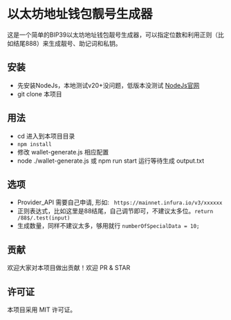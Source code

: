 # 以太坊地址钱包靓号生成器


这是一个简单的BIP39以太坊地址钱包靓号生成器，可以指定位数和利用正则（比如结尾888）来生成靓号、助记词和私钥。

## 安装
- 先安装NodeJs，本地测试v20+没问题，低版本没测试 [NodeJs官网](https://nodejs.org/en)
- git clone 本项目

## 用法
- cd 进入到本项目目录
- `npm install`
- 修改 wallet-generate.js 相应配置
- node ./wallet-generate.js 或 npm run start 运行等待生成 output.txt

## 选项
- Provider_API 需要自己申请, 形如: ` https://mainnet.infura.io/v3/xxxxxx`
- 正则表达式，比如这里是88结尾，自己调节即可，不建议太多位。`return /88$/.test(input)` 
- 生成数量，同样不建议太多，够用就行 `numberOfSpecialData = 10; `


## 贡献
欢迎大家对本项目做出贡献！欢迎 PR & STAR

## 许可证
本项目采用 MIT 许可证。